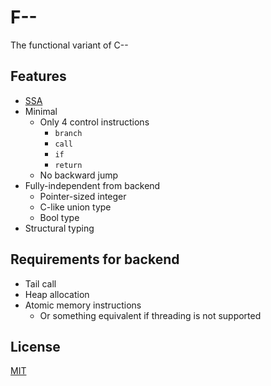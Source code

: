 # F--

The functional variant of C--

## Features

- [SSA](https://en.wikipedia.org/wiki/Static_single_assignment_form)
- Minimal
  - Only 4 control instructions
    - `branch`
    - `call`
    - `if`
    - `return`
  - No backward jump
- Fully-independent from backend
  - Pointer-sized integer
  - C-like union type
  - Bool type
- Structural typing

## Requirements for backend

- Tail call
- Heap allocation
- Atomic memory instructions
  - Or something equivalent if threading is not supported

## License

[MIT](LICENSE)
